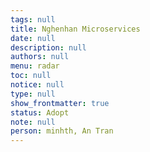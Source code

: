 ```yaml
---
tags: null
title: Nghenhan Microservices
date: null
description: null
authors: null
menu: radar
toc: null
notice: null
type: null
show_frontmatter: true
status: Adopt
note: null
person: minhth, An Tran
---
```



